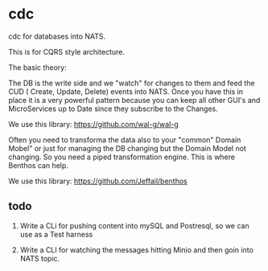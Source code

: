 # cdc

cdc for databases into NATS.

This is for CQRS style architecture.

The basic theory:

The DB is the write side and we "watch" for changes to them and feed the CUD ( Create, Update, Delete) events into NATS.
Once you have this in place it is a very powerful pattern because you can keep all other GUI's and MicroServices up to Date since they subscribe to the Changes.

We use this library:
https://github.com/wal-g/wal-g


Often you need to transforma the data also to your "common" Domain Mobel" or just for managing the DB changing but the Domain Model not changing. So you need a piped transformation engine. This is where Benthos can help.

We use this library:
https://github.com/Jeffail/benthos





## todo

1. Write a CLi for pushing content into mySQL and Postresql, so we can use as a Test harness

2. Write a CLI for watching the messages hitting Minio and then goin into NATS topic.
